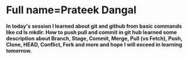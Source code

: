 # Full name=Prateek Dangal
**In today's session I learned about git and github from basic commands like cd ls mkdir. How to push pull and commit in git hub 
learned some description about Branch, Stage, Commit, Merge, Pull (vs Fetch), Push, Clone, HEAD, Conflict, Fork and more and hope I will exceed in learning tomorrow.**
